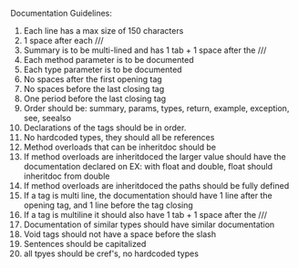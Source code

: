 Documentation Guidelines:
1. Each line has a max size of 150 characters
2. 1 space after each ///
3. Summary is to be multi-lined and has 1 tab + 1 space after the ///
4. Each method parameter is to be documented
5. Each type parameter is to be documented
6. No spaces after the first opening tag
7. No spaces before the last closing tag
8. One period before the last closing tag
9. Order should be: summary, params, types, return, example, exception, see, seealso
10. Declarations of the tags should be in order.
11. No hardcoded types, they should all be references
12. Method overloads that can be inheritdoc should be
13. If method overloads are inheritdoced the larger value should have the documentation declared on EX: with float and double, float should inheritdoc 
from double
14. If method overloads are inheritdoced the paths should be fully defined
15. If a tag is multi line, the documentation should have 1 line after the opening tag, and 1 line before the tag closing
16. If a tag is multiline it should also have 1 tab + 1 space after the ///
17. Documentation of similar types should have similar documentation
18. Void tags should not have a space before the slash
19. Sentences should be capitalized
20. all tpyes should be cref's, no hardcoded types 